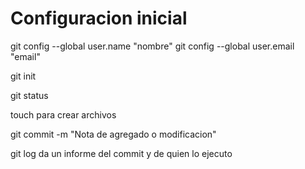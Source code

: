 # Configuracion inicial

git config --global user.name "nombre"
git config --global user.email "email" 

git init 

git status 

touch para crear archivos

git commit -m "Nota de agregado o modificacion" 

git log  da un informe del commit y de quien lo ejecuto

